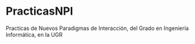 # PracticasNPI
Practicas de Nuevos Paradigmas de Interacción, del Grado en Ingeniería Informática, en la UGR
